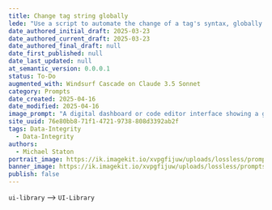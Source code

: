 ```yaml
---
title: Change tag string globally
lede: "Use a script to automate the change of a tag's syntax, globally across all content."
date_authored_initial_draft: 2025-03-23
date_authored_current_draft: 2025-03-23
date_authored_final_draft: null
date_first_published: null
date_last_updated: null
at_semantic_version: 0.0.0.1
status: To-Do
augmented_with: Windsurf Cascade on Claude 3.5 Sonnet
category: Prompts
date_created: 2025-04-16
date_modified: 2025-04-16
image_prompt: "A digital dashboard or code editor interface showing a global search and replace operation, with highlighted tag strings being updated across multiple files. The scene conveys automation, precision, and data integrity, with visual cues like checkmarks, code snippets, and a unified UI palette."
site_uuid: 76e80bb8-71f1-4721-9738-808d3392ab2f
tags: Data-Integrity
  - Data-Integrity
authors:
  - Michael Staton
portrait_image: https://ik.imagekit.io/xvpgfijuw/uploads/lossless/prompts/data-integrity/2025-05-04_portrait_image_Change-Tag-String-Globally_e07d6859-346b-47d5-9034-7445622dddbc_QN4dsZG21.webp
banner_image: https://ik.imagekit.io/xvpgfijuw/uploads/lossless/prompts/data-integrity/2025-05-04_banner_image_Change-Tag-String-Globally_c3022f9b-82b3-417e-824f-e3269fda84ad_Bhq_5pmhk.webp
publish: false
---
```

`ui-library` --> `UI-Library`